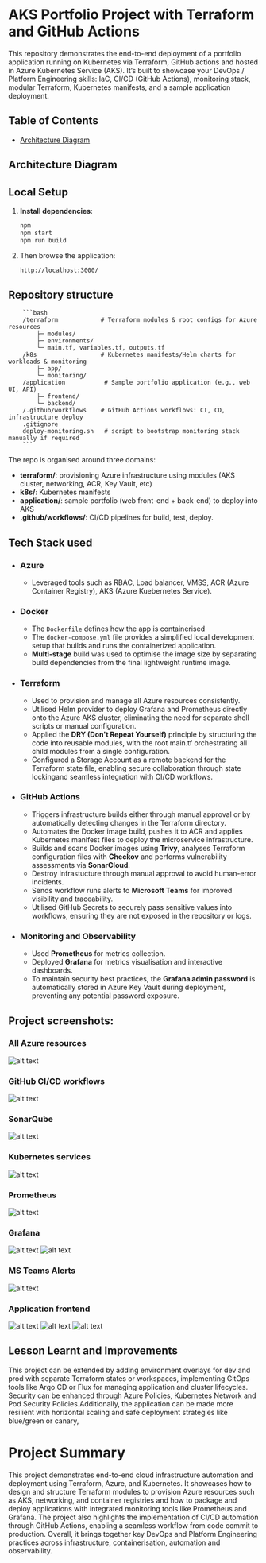 # AKS Portfolio Project with Terraform and GitHub Actions
This repository demonstrates the end-to-end deployment of a portfolio application running on Kubernetes via Terraform, GitHub actions and hosted in Azure Kubernetes Service (AKS).
It’s built to showcase your DevOps / Platform Engineering skills: IaC, CI/CD (GitHub Actions), monitoring stack, modular Terraform, Kubernetes manifests, and a sample application deployment.

## Table of Contents
- [Architecture Diagram](#architecture-diagram)

## Architecture Diagram

## Local Setup
1. **Install dependencies**:
   ```bash
   npm 
   npm start
   npm run build
   ```
2. Then browse the application: 
   ```bash
   http://localhost:3000/
   ```
## Repository structure
        ```bash
        /terraform            # Terraform modules & root configs for Azure resources
            ├─ modules/
            ├─ environments/
            └─ main.tf, variables.tf, outputs.tf
        /k8s                  # Kubernetes manifests/Helm charts for workloads & monitoring
            ├─ app/
            └─ monitoring/
        /application           # Sample portfolio application (e.g., web UI, API)
            ├─ frontend/
            └─ backend/
        /.github/workflows    # GitHub Actions workflows: CI, CD, infrastructure deploy
        .gitignore  
        deploy-monitoring.sh   # script to bootstrap monitoring stack manually if required
        ```

The repo is organised around three domains:

- **terraform/**: provisioning Azure infrastructure using modules (AKS cluster, networking, ACR, Key Vault, etc)
- **k8s/**: Kubernetes manifests
- **application/**: sample portfolio (web front-end + back-end) to deploy into AKS
- **.github/workflows/**: CI/CD pipelines for build, test, deploy.

## Tech Stack used

- ### Azure
    - Leveraged tools such as RBAC, Load balancer, VMSS, ACR (Azure Container Registry), AKS (Azure Kuebernetes Service).  
- ###  Docker
  - The `Dockerfile` defines how the app is containerised
  - The `docker-compose.yml` file provides a simplified local development setup that builds and runs the containerized application.
  - **Multi-stage** build was used to optimise the image size by separating build dependencies from the final lightweight runtime image.
- ### Terraform
  - Used to provision and manage all Azure resources consistently.
  - Utilised Helm provider to deploy Grafana and Prometheus directly onto the Azure AKS cluster, eliminating the need for separate shell scripts or manual configuration.
  - Applied the **DRY (Don't Repeat Yourself)** principle by structuring the code into reusable modules, with the root main.tf orchestrating all child modules from a single configuration.
  - Configured a Storage Account as a remote backend for the Terraform state file, enabling secure collaboration through state lockingand seamless integration with CI/CD workflows.
- ### GitHub Actions 
    - Triggers infrastructure builds either through manual approval or by automatically detecting changes in the Terraform directory.
    - Automates the Docker image build, pushes it to ACR and applies Kubernetes manifest files to deploy the microservice infrastructure.
    -  Builds and scans Docker images using **Trivy**, analyses Terraform configuration files with **Checkov** and performs vulnerability assessments via **SonarCloud**.
    - Destroy infrastucture through manual approval to avoid human-error incidents. 
    - Sends workflow runs alerts to **Microsoft Teams** for improved visibility and traceability.
    - Utilised GitHub Secrets to securely pass sensitive values into workflows, ensuring they are not exposed in the repository or logs.
- ### Monitoring and Observability 
    - Used **Prometheus** for metrics collection.
    - Deployed **Grafana** for metrics visualisation and interactive dashboards.
    - To maintain security best practices, the **Grafana admin password** is automatically stored in Azure Key Vault during deployment, preventing any potential password exposure.

## Project screenshots: 
### All Azure resources

![alt text](image.png)

### GitHub CI/CD workflows
![alt text](image-1.png)

### SonarQube
![alt text](image-11.png)

### Kubernetes services
![alt text](image-10.png)


### Prometheus
![alt text](image-7.png)


### Grafana 
![alt text](image-8.png)
![alt text](image-9.png)

### MS Teams Alerts
![alt text](image-3.png)

### Application frontend

![alt text](image-4.png)
![alt text](image-5.png)
![alt text](image-6.png)

## Lesson Learnt and Improvements
This project can be extended by adding environment overlays for dev and prod with separate Terraform states or workspaces, implementing GitOps tools like Argo CD or Flux for managing application and cluster lifecycles. Security can be enhanced through Azure Policies, Kubernetes Network and Pod Security Policies.Additionally, the application can be made more resilient with horizontal scaling and safe deployment strategies like blue/green or canary,


# Project Summary
This project demonstrates end-to-end cloud infrastructure automation and deployment using Terraform, Azure, and Kubernetes. It showcases how to design and structure Terraform modules to provision Azure resources such as AKS, networking, and container registries and how to package and deploy applications with integrated monitoring tools like Prometheus and Grafana. The project also highlights the implementation of CI/CD automation through GitHub Actions, enabling a seamless workflow from code commit to production. Overall, it brings together key DevOps and Platform Engineering practices across infrastructure, containerisation, automation and observability.






